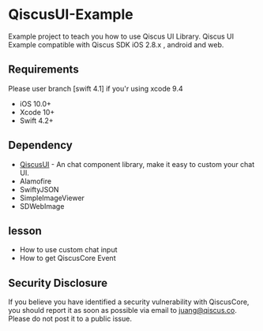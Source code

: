 # QiscusUI-Example
Example project to teach you how to use Qiscus UI Library.
Qiscus UI Example compatible with Qiscus SDK iOS 2.8.x , android and web.

## Requirements

Please user branch [swift 4.1] if you'r using xcode 9.4

- iOS 10.0+
- Xcode 10+
- Swift 4.2+

## Dependency

* [QiscusUI](https://github.com/qiscus) - An chat component library, make it easy to custom your chat UI.
* Alamofire
* SwiftyJSON
* SimpleImageViewer
* SDWebImage

## lesson

* How to use custom chat input
* How to get QiscusCore Event

## Security Disclosure

If you believe you have identified a security vulnerability with QiscusCore, you should report it as soon as possible via email to juang@qiscus.co. Please do not post it to a public issue.
